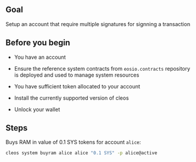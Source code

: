 ## Goal

Setup an account that require multiple signatures for signning a transaction

## Before you begin

* You have an account

* Ensure the reference system contracts from `eosio.contracts` repository is deployed and used to manage system resources

* You have sufficient token allocated to your account

* Install the currently supported version of cleos

* Unlock your wallet

## Steps

Buys RAM in value of 0.1 SYS tokens for account `alice`:

```sh
cleos system buyram alice alice "0.1 SYS" -p alice@active
```